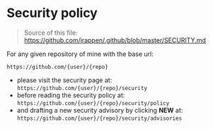 # Security policy

> Source of this file: <https://github.com/jrappen/.github/blob/master/SECURITY.md>

For any given repository of mine with the base url:

`https://github.com/{user}/{repo}`

* please visit the security page at: `https://github.com/{user}/{repo}/security`
* before reading the security policy at: `https://github.com/{user}/{repo}/security/policy`
* and drafting a new security advisory by clicking **NEW** at: `https://github.com/{user}/{repo}/security/advisories`

